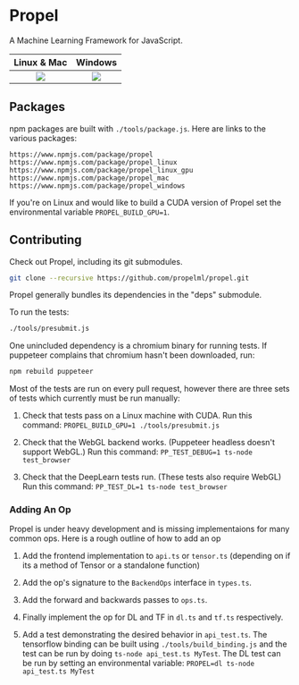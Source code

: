 # Propel

A Machine Learning Framework for JavaScript.

| **Linux & Mac** | **Windows** |
|:---------------:|:-----------:|
| [![][Travis CI badge]][Travis CI link] | [![][AppVeyor badge]][AppVeyor link] |

## Packages

npm packages are built with `./tools/package.js`. Here are links
to the various packages:

    https://www.npmjs.com/package/propel
    https://www.npmjs.com/package/propel_linux
    https://www.npmjs.com/package/propel_linux_gpu
    https://www.npmjs.com/package/propel_mac
    https://www.npmjs.com/package/propel_windows

If you're on Linux and would like to build a CUDA version of
Propel set the environmental variable `PROPEL_BUILD_GPU=1`.


## Contributing

Check out Propel, including its git submodules.

```bash
git clone --recursive https://github.com/propelml/propel.git
```

Propel generally bundles its dependencies in the "deps" submodule.

To run the tests:

```bash
./tools/presubmit.js
```

One unincluded dependency is a chromium binary for running tests.
If puppeteer complains that chromium hasn't been downloaded, run:

```bash
npm rebuild puppeteer
```

Most of the tests are run on every pull request, however there are three sets
of tests which currently must be run manually:

 1. Check that tests pass on a Linux machine with CUDA.
    Run this command: `PROPEL_BUILD_GPU=1 ./tools/presubmit.js`

 2. Check that the WebGL backend works. (Puppeteer headless doesn't support
    WebGL.)
    Run this command: `PP_TEST_DEBUG=1 ts-node test_browser`

 3. Check that the DeepLearn tests run. (These tests also require WebGL)
    Run this command:  `PP_TEST_DL=1 ts-node test_browser`


### Adding An Op

Propel is under heavy development and is missing implementaions for many common
ops. Here is a rough outline of how to add an op

  1. Add the frontend implementation to `api.ts` or `tensor.ts` (depending on
     if its a method of Tensor or a standalone function)

  2. Add the op's signature to the `BackendOps` interface in `types.ts`.

  3. Add the forward and backwards passes to `ops.ts`.

  4. Finally implement the op for DL and TF in `dl.ts` and `tf.ts`
     respectively.
 
  5. Add a test demonstrating the desired behavior in `api_test.ts`.
     The tensorflow binding can be built using `./tools/build_binding.js`
     and the test can be run by doing `ts-node api_test.ts MyTest`.
     The DL test can be run by setting an environmental variable:
     `PROPEL=dl ts-node api_test.ts MyTest`

[AppVeyor badge]:  https://ci.appveyor.com/api/projects/status/github/propelml/propel?branch=master&svg=true
[AppVeyor link]:   https://ci.appveyor.com/project/piscisaureus/propel/branch/master
[Travis CI badge]: https://travis-ci.org/propelml/propel.svg?branch=master
[Travis CI link]:  https://travis-ci.org/propelml/propel/builds
